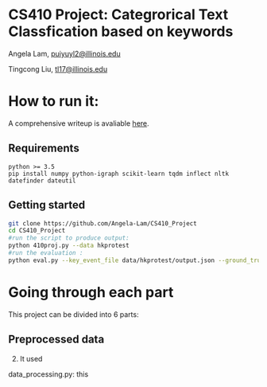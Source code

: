 # CS410 Project: Categrorical Text Classfication based on keywords
Angela Lam, puiyuyl2@illinois.edu

Tingcong Liu, tl17@illinois.edu

# How to run it:
A comprehensive writeup is avaliable [here](https://tichung.com/blog/2021/20200323_flask/).

## Requirements
```
python >= 3.5
pip install numpy python-igraph scikit-learn tqdm inflect nltk datefinder dateutil
```

## Getting started
```bash
git clone https://github.com/Angela-Lam/CS410_Project
cd CS410_Project
#run the script to produce output:
python 410proj.py --data hkprotest
#run the evaluation :
python eval.py --key_event_file data/hkprotest/output.json --ground_truth data/hkprotest/doc2event_id.txt --eval_top 10
```

# Going through each part
This project can be divided into 6 parts:

## Preprocessed data 

2. It used

data_processing.py: this 
